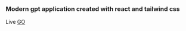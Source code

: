 ### Modern gpt application created with react and tailwind css
Live [GO](https://modern-gpt3.netlify.app/)
